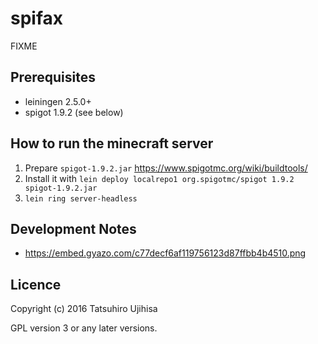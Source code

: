 # spifax

FIXME

## Prerequisites

* leiningen 2.5.0+
* spigot 1.9.2 (see below)

## How to run the minecraft server

1. Prepare `spigot-1.9.2.jar` https://www.spigotmc.org/wiki/buildtools/
2. Install it with `lein deploy localrepo1 org.spigotmc/spigot 1.9.2 spigot-1.9.2.jar`
3. `lein ring server-headless`

## Development Notes

* https://embed.gyazo.com/c77decf6af119756123d87ffbb4b4510.png

## Licence

Copyright (c) 2016 Tatsuhiro Ujihisa

GPL version 3 or any later versions.

